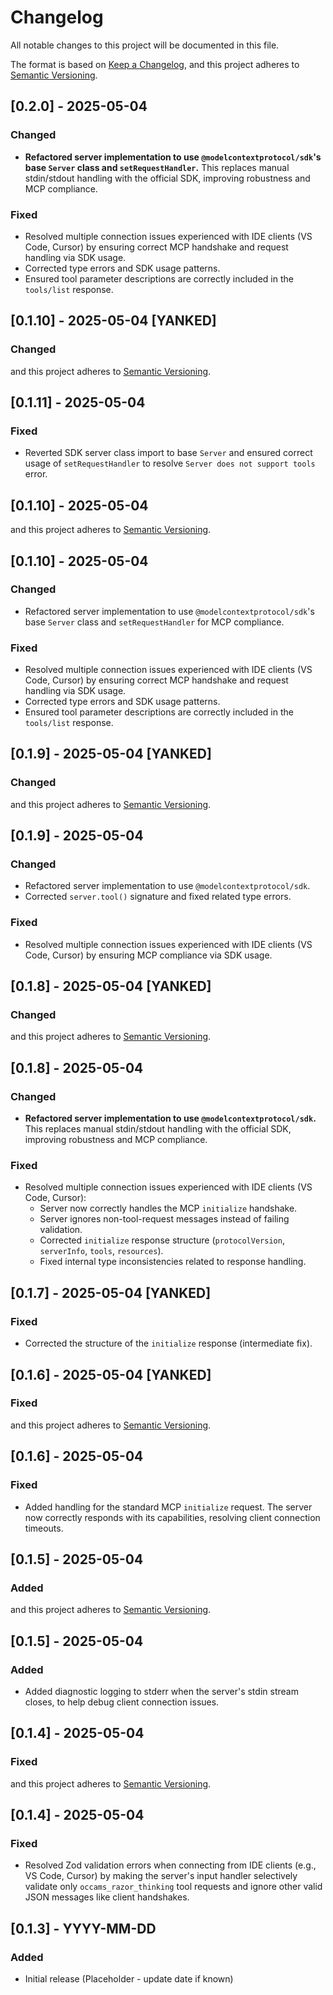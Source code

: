 # Changelog

All notable changes to this project will be documented in this file.

The format is based on [Keep a Changelog](https://keepachangelog.com/en/1.0.0/),
and this project adheres to [Semantic Versioning](https://semver.org/spec/v2.0.0.html).

## [0.2.0] - 2025-05-04

### Changed

-   **Refactored server implementation to use `@modelcontextprotocol/sdk`'s base `Server` class and `setRequestHandler`.** This replaces manual stdin/stdout handling with the official SDK, improving robustness and MCP compliance.

### Fixed

-   Resolved multiple connection issues experienced with IDE clients (VS Code, Cursor) by ensuring correct MCP handshake and request handling via SDK usage.
-   Corrected type errors and SDK usage patterns.
-   Ensured tool parameter descriptions are correctly included in the `tools/list` response.

## [0.1.10] - 2025-05-04 [YANKED]

### Changed
and this project adheres to [Semantic Versioning](https://semver.org/spec/v2.0.0.html).

## [0.1.11] - 2025-05-04

### Fixed

-   Reverted SDK server class import to base `Server` and ensured correct usage of `setRequestHandler` to resolve `Server does not support tools` error.

## [0.1.10] - 2025-05-04
and this project adheres to [Semantic Versioning](https://semver.org/spec/v2.0.0.html).

## [0.1.10] - 2025-05-04

### Changed

-   Refactored server implementation to use `@modelcontextprotocol/sdk`'s base `Server` class and `setRequestHandler` for MCP compliance.

### Fixed

-   Resolved multiple connection issues experienced with IDE clients (VS Code, Cursor) by ensuring correct MCP handshake and request handling via SDK usage.
-   Corrected type errors and SDK usage patterns.
-   Ensured tool parameter descriptions are correctly included in the `tools/list` response.

## [0.1.9] - 2025-05-04 [YANKED]

### Changed
and this project adheres to [Semantic Versioning](https://semver.org/spec/v2.0.0.html).

## [0.1.9] - 2025-05-04

### Changed

-   Refactored server implementation to use `@modelcontextprotocol/sdk`.
-   Corrected `server.tool()` signature and fixed related type errors.

### Fixed

-   Resolved multiple connection issues experienced with IDE clients (VS Code, Cursor) by ensuring MCP compliance via SDK usage.

## [0.1.8] - 2025-05-04 [YANKED]

### Changed
and this project adheres to [Semantic Versioning](https://semver.org/spec/v2.0.0.html).

## [0.1.8] - 2025-05-04

### Changed

-   **Refactored server implementation to use `@modelcontextprotocol/sdk`.** This replaces manual stdin/stdout handling with the official SDK, improving robustness and MCP compliance.

### Fixed

-   Resolved multiple connection issues experienced with IDE clients (VS Code, Cursor):
    -   Server now correctly handles the MCP `initialize` handshake.
    -   Server ignores non-tool-request messages instead of failing validation.
    -   Corrected `initialize` response structure (`protocolVersion`, `serverInfo`, `tools`, `resources`).
    -   Fixed internal type inconsistencies related to response handling.

## [0.1.7] - 2025-05-04 [YANKED]

### Fixed

-   Corrected the structure of the `initialize` response (intermediate fix).

## [0.1.6] - 2025-05-04 [YANKED]

### Fixed
and this project adheres to [Semantic Versioning](https://semver.org/spec/v2.0.0.html).

## [0.1.6] - 2025-05-04

### Fixed

-   Added handling for the standard MCP `initialize` request. The server now correctly responds with its capabilities, resolving client connection timeouts.

## [0.1.5] - 2025-05-04

### Added
and this project adheres to [Semantic Versioning](https://semver.org/spec/v2.0.0.html).

## [0.1.5] - 2025-05-04

### Added

-   Added diagnostic logging to stderr when the server's stdin stream closes, to help debug client connection issues.

## [0.1.4] - 2025-05-04

### Fixed
and this project adheres to [Semantic Versioning](https://semver.org/spec/v2.0.0.html).

## [0.1.4] - 2025-05-04

### Fixed

-   Resolved Zod validation errors when connecting from IDE clients (e.g., VS Code, Cursor) by making the server's input handler selectively validate only `occams_razor_thinking` tool requests and ignore other valid JSON messages like client handshakes.

## [0.1.3] - YYYY-MM-DD

### Added
- Initial release (Placeholder - update date if known)